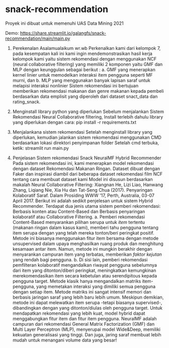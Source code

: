 # snack-recommendation
Proyek ini dibuat untuk memenuhi UAS Data Mining 2021

Demo: https://share.streamlit.io/galangfs/snack-recommendation/main/main.py

1.	Perekenalan
Asalamualaikum wr.wb
Perkenalkan kami dari kelompok 7, pada kesempatan kali ini kami ingin mendemonstrasikan hasil kerja kelompok kami yaitu sistem rekomendasi dengan menggunakan NCF (neural collaborative filtering) yang memiliki 2 komponen yaitu GMF dan MLP dengan keunggulan sebagai berikut :
a.	GMF yang menerapkan kernel linier untuk memodelkan interaksi item pengguna seperti MF murni, dan
b.	MLP yang menggunakan banyak lapisan saraf untuk melapisi interaksi nonlinier
Sistem rekomendasi ini bertujuan memberikan rekomendasi makanan dan genre makanan kepada pembeli berdasarkan data emplisit yang diperoleh dari dataset snact_data dan rating_snack.

2.	Menginstall library python yang diperlukan
Sebelum menjalankan Sistem Rekomendasi Neural Collaborative filtering, Install terlebih dahulu library yang diperlukan dengan cara:
pip install -r requirements.txt

3.	Menjalankana sistem rekomendasi
Setelah menginstall library yang diperlukan, kemudian jalankan sistem rekomendasi menggunakan CMD berdasarkan lokasi direktori penyimpanan folder
Setelah cmd terbuka, ketik: streamlit run main.py

4.	Penjelasan Sistem rekomendasi
Snack NeuralMF Hybrid Recommender
Pada sistem rekomendasi ini, kami menerapkan model rekomendasi dengan dataset Rekomendasi Makanan Ringan. Dataset dibuat dengan Faker dan inspirasi diambil dari beberapa dataset rekomendasi film NCF tentang cara membuat dataset kami
Model ini disusun berdasarkan makalah Neural Collaborative Filtering: Xiangnan He, Lizi Liao, Hanwang Zhang, Liqiang Nie, Xia Hu dan Tat-Seng Chua (2017). Penyaringan Kolaboratif Saraf. Dalam Prosiding WWW '17, Perth, Australia, 03-07 April 2017.
Berikut ini adalah sedikit penjelesan untuk sistem Hybrid Recommender.
Terdapat dua jenis utama sistem pemberi rekomendasi: Berbasis konten atau Content-Based dan Berbasis penyaringan kolaboratif atau Collaborative Filtering.
a.	Pemberi rekomendasi Content-Based menyarankan pilihan serupa untuk _item_ tertentu (makanan ringan dalam kasus kami), memberi tahu pengguna tentang item serupa dengan yang telah mereka tonton/beri peringkat positif. Metode ini biasanya menggunakan fitur item bersama dengan metode unsupervised dalam upaya menghasilkan ruang produk dan menghitung kesamaan antar item. Namun, metode ini mungkin berakhir dengan menyarankan campuran item yang terbatas, memberikan _faktor kejutan_ yang rendah bagi pengguna.
b.	Di sisi lain, pemberi rekomendasi pemfilteran kolaboratif mengandalkan riwayat pengguna sebelumnya dari item yang ditonton/diberi peringkat, meningkatkan kemungkinan merekomendasikan item secara kebetulan atau serendipitous kepada pengguna target. Metode klasik hanya mengandalkan matriks item-pengguna, yang memetakan interaksi yang dimiliki semua pengguna dengan setiap item. Metode matriks ini sangat intensif memori dan berbasis jaringan saraf yang lebih baru lebih umum. Meskipun demikian, metode ini dapat melewatkan item serupa -tetapi biasanya supervised-, dibandingkan dengan yang ditonton/diulas oleh pengguna target.
Untuk mendapatkan rekomendasi yang lebih kuat, model hybrid dapat menggabungkan fitur item dan fitur item pengguna.
NeuralMF adalah campuran dari rekomendasi General Matrix Factorization (GMF) dan Multi Layer Perceptron (MLP), menyerupai model Wide&Deep, memiliki kekuatan generalisasi yang tinggi. Dan juga, jaring saraf membuat lebih mudah untuk menangani volume data yang besar!

